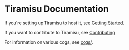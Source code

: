 # Tiramisu Documentation

If you're setting up Tiramisu to host it, see [Getting Started](getting-started.md).

If you want to contribute to Tiramisu, see [Contributing](contributing.md)

For information on various cogs, see [cogs/](cogs/README.md).